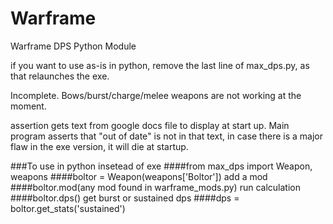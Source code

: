 # Warframe
Warframe DPS Python Module

if you want to use as-is in python, remove the last line of max_dps.py, as that relaunches the exe.

Incomplete. Bows/burst/charge/melee weapons are not working at the moment.

assertion gets text from google docs file to display at start up.  Main program asserts that "out of date" is not in that text, in case there is a major flaw in the exe version, it will die at startup.

###To use in python insetead of exe
####from max_dps import Weapon, weapons
####boltor = Weapon(weapons['Boltor'])
add a mod
####boltor.mod(any mod found in warframe_mods.py)
run calculation
####boltor.dps()
get burst or sustained dps
####dps = boltor.get_stats('sustained')
